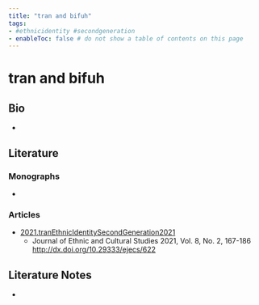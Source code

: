 ```yaml
---
title: "tran and bifuh"
tags: 
- #ethnicidentity #secondgeneration  
- enableToc: false # do not show a table of contents on this page
---
```


# tran and bifuh

## Bio
- 

## Literature
### Monographs 
- 

### Articles 
- [2021.tranEthnicIdentitySecondGeneration2021](002.Literature%20Notes/2021.tranEthnicIdentitySecondGeneration2021.md)
	- Journal of Ethnic and Cultural Studies 2021, Vol. 8, No. 2, 167-186 http://dx.doi.org/10.29333/ejecs/622

## Literature Notes
-